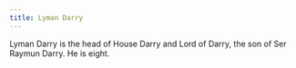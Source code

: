```yaml
---
title: Lyman Darry
---
```


Lyman Darry is the head of House Darry and Lord of Darry, the son of Ser Raymun Darry. He is eight.


